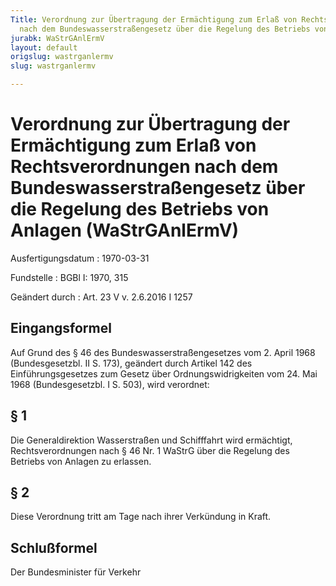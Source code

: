 ```yaml
---
Title: Verordnung zur Übertragung der Ermächtigung zum Erlaß von Rechtsverordnungen
  nach dem Bundeswasserstraßengesetz über die Regelung des Betriebs von Anlagen
jurabk: WaStrGAnlErmV
layout: default
origslug: wastrganlermv
slug: wastrganlermv

---
```


# Verordnung zur Übertragung der Ermächtigung zum Erlaß von Rechtsverordnungen nach dem Bundeswasserstraßengesetz über die Regelung des Betriebs von Anlagen (WaStrGAnlErmV)

Ausfertigungsdatum
:   1970-03-31

Fundstelle
:   BGBl I: 1970, 315

Geändert durch
:   Art. 23 V v. 2.6.2016 I 1257



## Eingangsformel

Auf Grund des § 46 des Bundeswasserstraßengesetzes vom 2. April 1968 (Bundesgesetzbl. II S. 173), geändert durch Artikel 142 des Einführungsgesetzes zum Gesetz über Ordnungswidrigkeiten vom 24. Mai 1968 (Bundesgesetzbl. I S. 503), wird verordnet:


## § 1

Die Generaldirektion Wasserstraßen und Schifffahrt wird ermächtigt, Rechtsverordnungen nach § 46 Nr. 1 WaStrG über die Regelung des Betriebs von Anlagen zu erlassen.


## § 2

Diese Verordnung tritt am Tage nach ihrer Verkündung in Kraft.


## Schlußformel

Der Bundesminister für Verkehr

